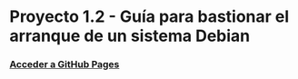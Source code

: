 # Proyecto 1.2 - Guía para bastionar el arranque de un sistema Debian

### [Acceder a GitHub Pages](https://alvarocarofdez.github.io/Proyecto-1_2/)
